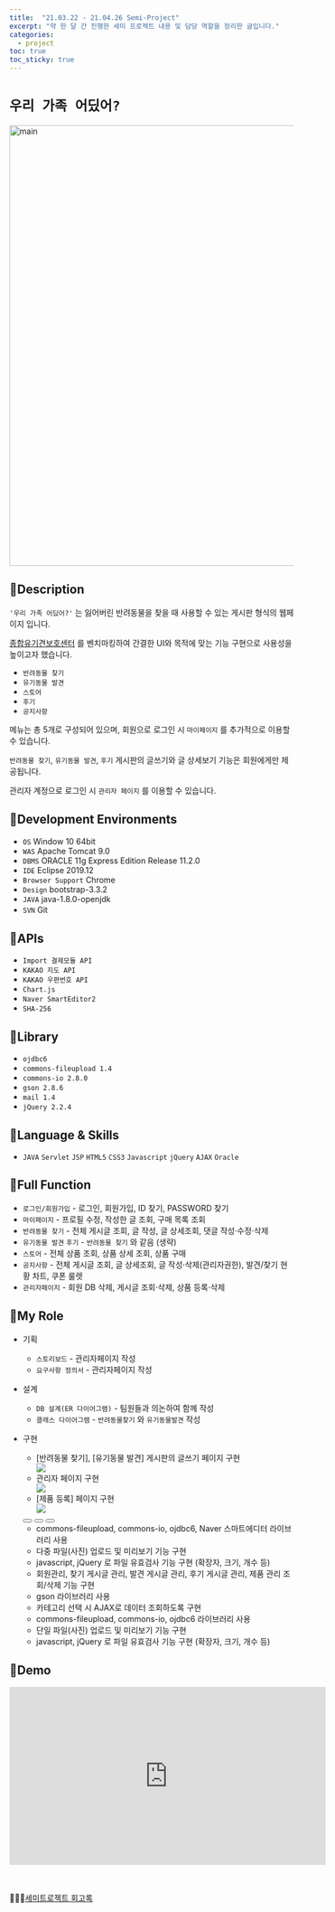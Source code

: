 ```yaml
---
title:  "21.03.22 - 21.04.26 Semi-Project"
excerpt: "약 한 달 간 진행한 세미 프로젝트 내용 및 담당 역할을 정리한 글입니다."
categories:
  - project
toc: true
toc_sticky: true
---
```




# `우리 가족 어딨어?`

<img src="https://user-images.githubusercontent.com/73643995/125737739-774d8832-bd24-4fe7-a607-d14d02137864.gif" alt="main" style="width:780px;">


## 🐾Description
`'우리 가족 어딨어?'` 는 잃어버린 반려동물을 찾을 때 사용할 수 있는 게시판 형식의 웹페이지 입니다.

[종합유기견보호센터](https://www.zooseyo.or.kr/zooseyo_or_kr.html?) 를 벤치마킹하여 간결한 UI와 목적에 맞는 기능 구현으로 사용성을 높이고자 했습니다. <br />

+ `반려동물 찾기`
+ `유기동물 발견`
+ `스토어`
+ `후기`
+ `공지사항`

메뉴는 총 5개로 구성되어 있으며, 회원으로 로그인 시 `마이페이지` 를 추가적으로 이용할 수 있습니다.<br/>

`반려동물 찾기`, `유기동물 발견`, `후기` 게시판의 글쓰기와 글 상세보기 기능은 회원에게만 제공됩니다.

관리자 계정으로 로그인 시 `관리자 페이지` 를 이용할 수 있습니다.

## 🐾Development Environments
+ `OS` Window 10 64bit
+ `WAS` Apache Tomcat 9.0
+ `DBMS` ORACLE 11g Express Edition Release 11.2.0
+ `IDE` Eclipse 2019.12
+ `Browser Support` Chrome
+ `Design` bootstrap-3.3.2
+ `JAVA` java-1.8.0-openjdk
+ `SVN` Git 　

## 🐾APIs
+ `Import 결제모듈 API`
+ `KAKAO 지도 API`
+ `KAKAO 우편번호 API`
+ `Chart.js`
+ `Naver SmartEditor2`
+ `SHA-256`

## 🐾Library
+ `ojdbc6`
+ `commons-fileupload 1.4`
+ `commons-io 2.8.0`
+ `gson 2.8.6`
+ `mail 1.4`
+ `jQuery 2.2.4`

## 🐾Language & Skills
+ `JAVA` `Servlet` `JSP` `HTML5` `CSS3` `Javascript` `jQuery` `AJAX` `Oracle`

## 🐾Full Function
+ `로그인/회원가입` - 로그인, 회원가입, ID 찾기, PASSWORD 찾기
+ `마이페이지` - 프로필 수정, 작성한 글 조회, 구매 목록 조회
+ `반려동물 찾기` - 전체 게시글 조회, 글 작성, 글 상세조회, 댓글 작성·수정·삭제
+ `유기동물 발견` `후기` - `반려동물 찾기` 와 같음 (생략)
+ `스토어` - 전체 상품 조회, 상품 상세 조회, 상품 구매
+ `공지사항` - 전체 게시글 조회, 글 상세조회, 글 작성·삭제(관리자권한), 발견/찾기 현황 차트, 쿠폰 룰렛
+ `관리자페이지` - 회원 DB 삭제, 게시글 조회·삭제, 상품 등록·삭제

## 🐾My Role
+ 기획
  + `스토리보드` - 관리자페이지 작성
  + `요구사항 정의서` - 관리자페이지 작성

+ 설계
  + `DB 설계(ER 다이어그램)` - 팀원들과 의논하여 함께 작성
  + `클래스 다이어그램` - `반려동물찾기` 와 `유기동물발견`  작성  

+ 구현
  <div class="slider-box">
    <ul class="slider">
      <li>
        <div class="slide-name">[반려동물 찾기], [유기동물 발견] 게시판의 글쓰기 페이지 구현</div>
        <img src="https://user-images.githubusercontent.com/73643995/117130219-b79e1b00-adda-11eb-905d-250b8435e272.jpg" />
      </li>
      <li>
        <div class="slide-name">관리자 페이지 구현</div>
        <img src="https://user-images.githubusercontent.com/73643995/117133332-11a0df80-addf-11eb-9a04-1d0e8e26d9a5.jpg" />
      </li>
      <li>
        <div class="slide-name">[제품 등록] 페이지 구현</div>
        <img src="https://user-images.githubusercontent.com/73643995/117133525-5167c700-addf-11eb-85bf-cb16d3da7cb6.jpg" />
      </li>
    </ul>
  </div>
  <div class="slide-page">
    <button type="button" id="btn-first" class="slide-page-btn" onclick="changeSlide(0)"></button>
    <button type="button" class="slide-page-btn" onclick="changeSlide(1)"></button>
    <button type="button" class="slide-page-btn" onclick="changeSlide(2)"></button>
  </div>

  <ul class="slide-detail">
    <div>
      <li>commons-fileupload, commons-io, ojdbc6, Naver 스마트에디터 라이브러리 사용</li>
      <li>다중 파일(사진) 업로드 및 미리보기 기능 구현</li>
      <li>javascript, jQuery 로 파일 유효검사 기능 구현 (확장자, 크기, 개수 등)</li>
    </div>
    <div>
      <li>회원관리, 찾기 게시글 관리, 발견 게시글 관리, 후기 게시글 관리, 제품 관리 조회/삭제 기능 구현</li>
      <li>gson 라이브러리 사용</li>
      <li>카테고리 선택 시 AJAX로 데이터 조회하도록 구현</li>
    </div>
    <div>
      <li>commons-fileupload, commons-io, ojdbc6 라이브러리 사용</li>
      <li>단일 파일(사진) 업로드 및 미리보기 기능 구현</li>
      <li>javascript, jQuery 로 파일 유효검사 기능 구현 (확장자, 크기, 개수 등)</li>
    </div>
  </ul>


## 🐾Demo
<iframe width="560" height="315" src="https://www.youtube.com/embed/IWxgQYYf7dg" title="YouTube video player" frameborder="0" allow="accelerometer; autoplay; clipboard-write; encrypted-media; gyroscope; picture-in-picture" allowfullscreen></iframe>



<br><br>
🙇🏻‍♀️[세미트로젝트 회고록](https://velog.io/@liv660/2021.03-04)

